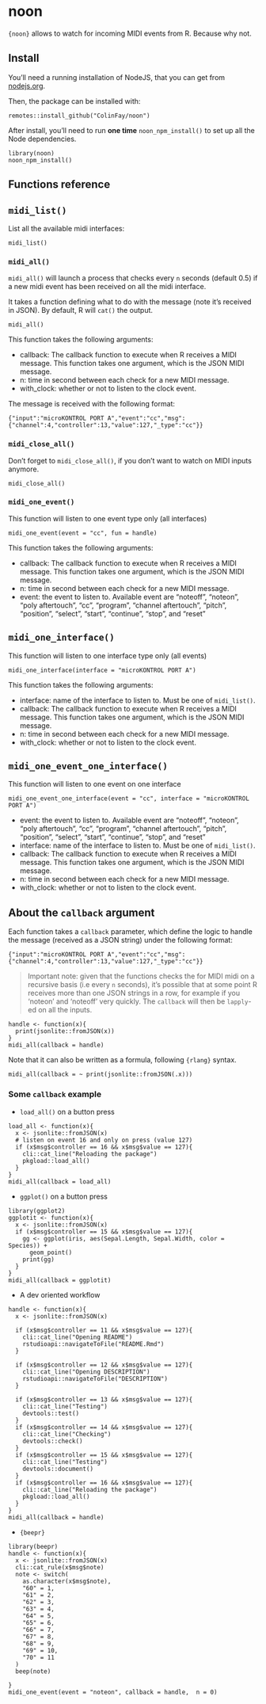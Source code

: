 
<!-- README.md is generated from README.Rmd. Please edit that file -->

noon
====

<!-- badges: start -->
<!-- badges: end -->

`{noon}` allows to watch for incoming MIDI events from R. Because why
not.

Install
-------

You’ll need a running installation of NodeJS, that you can get from
[nodejs.org](https://nodejs.org/en/download/).

Then, the package can be installed with:

    remotes::install_github("ColinFay/noon")

After install, you’ll need to run **one time** `noon_npm_install()` to
set up all the Node dependencies.

    library(noon)
    noon_npm_install()

Functions reference
-------------------

`midi_list()`
-------------

List all the available midi interfaces:

    midi_list()

### `midi_all()`

`midi_all()` will launch a process that checks every `n` seconds
(default 0.5) if a new midi event has been received on all the midi
interface.

It takes a function defining what to do with the message (note it’s
received in JSON). By default, R will `cat()` the output.

    midi_all()

This function takes the following arguments:

-   callback: The callback function to execute when R receives a MIDI
    message. This function takes one argument, which is the JSON MIDI
    message.
-   n: time in second between each check for a new MIDI message.
-   with\_clock: whether or not to listen to the clock event.

The message is received with the following format:

    {"input":"microKONTROL PORT A","event":"cc","msg":{"channel":4,"controller":13,"value":127,"_type":"cc"}}

### `midi_close_all()`

Don’t forget to `midi_close_all()`, if you don’t want to watch on MIDI
inputs anymore.

    midi_close_all()

### `midi_one_event()`

This function will listen to one event type only (all interfaces)

    midi_one_event(event = "cc", fun = handle)

This function takes the following arguments:

-   callback: The callback function to execute when R receives a MIDI
    message. This function takes one argument, which is the JSON MIDI
    message.
-   n: time in second between each check for a new MIDI message.
-   event: the event to listen to. Available event are “noteoff”,
    “noteon”, “poly aftertouch”, “cc”, “program”, “channel aftertouch”,
    “pitch”, “position”, “select”, “start”, “continue”, “stop”, and
    “reset”

`midi_one_interface()`
----------------------

This function will listen to one interface type only (all events)

    midi_one_interface(interface = "microKONTROL PORT A")

This function takes the following arguments:

-   interface: name of the interface to listen to. Must be one of
    `midi_list()`.
-   callback: The callback function to execute when R receives a MIDI
    message. This function takes one argument, which is the JSON MIDI
    message.
-   n: time in second between each check for a new MIDI message.
-   with\_clock: whether or not to listen to the clock event.

`midi_one_event_one_interface()`
--------------------------------

This function will listen to one event on one interface

    midi_one_event_one_interface(event = "cc", interface = "microKONTROL PORT A")

-   event: the event to listen to. Available event are “noteoff”,
    “noteon”, “poly aftertouch”, “cc”, “program”, “channel aftertouch”,
    “pitch”, “position”, “select”, “start”, “continue”, “stop”, and
    “reset”
-   interface: name of the interface to listen to. Must be one of
    `midi_list()`.
-   callback: The callback function to execute when R receives a MIDI
    message. This function takes one argument, which is the JSON MIDI
    message.
-   n: time in second between each check for a new MIDI message.
-   with\_clock: whether or not to listen to the clock event.

About the `callback` argument
-----------------------------

Each function takes a `callback` parameter, which define the logic to
handle the message (received as a JSON string) under the following
format:

    {"input":"microKONTROL PORT A","event":"cc","msg":{"channel":4,"controller":13,"value":127,"_type":"cc"}}

> Important note: given that the functions checks the for MIDI midi on a
> recursive basis (i.e every `n` seconds), it’s possible that at some
> point R receives more than one JSON strings in a row, for example if
> you ‘noteon’ and ‘noteoff’ very quickly. The `callback` will then be
> `lapply`-ed on all the inputs.

    handle <- function(x){
      print(jsonlite::fromJSON(x))
    }
    midi_all(callback = handle)

Note that it can also be written as a formula, following `{rlang}`
syntax.

    midi_all(callback = ~ print(jsonlite::fromJSON(.x)))

### Some `callback` example

-   `load_all()` on a button press

<!-- -->

    load_all <- function(x){
      x <- jsonlite::fromJSON(x)
      # listen on event 16 and only on press (value 127)
      if (x$msg$controller == 16 && x$msg$value == 127){
        cli::cat_line("Reloading the package")
        pkgload::load_all()
      }
    }
    midi_all(callback = load_all)

-   `ggplot()` on a button press

<!-- -->

    library(ggplot2)
    ggplotit <- function(x){
      x <- jsonlite::fromJSON(x)
      if (x$msg$controller == 15 && x$msg$value == 127){
        gg <- ggplot(iris, aes(Sepal.Length, Sepal.Width, color = Species)) + 
          geom_point()
        print(gg)
      }
    }
    midi_all(callback = ggplotit)

-   A dev oriented workflow

<!-- -->

    handle <- function(x){
      x <- jsonlite::fromJSON(x)
      
      if (x$msg$controller == 11 && x$msg$value == 127){
        cli::cat_line("Opening README")
        rstudioapi::navigateToFile("README.Rmd")
      }
      
      if (x$msg$controller == 12 && x$msg$value == 127){
        cli::cat_line("Opening DESCRIPTION")
        rstudioapi::navigateToFile("DESCRIPTION")
      }
      
      if (x$msg$controller == 13 && x$msg$value == 127){
        cli::cat_line("Testing")
        devtools::test()
      }
      if (x$msg$controller == 14 && x$msg$value == 127){
        cli::cat_line("Checking")
        devtools::check()
      }
      if (x$msg$controller == 15 && x$msg$value == 127){
        cli::cat_line("Testing")
        devtools::document()
      }
      if (x$msg$controller == 16 && x$msg$value == 127){
        cli::cat_line("Reloading the package")
        pkgload::load_all()
      }
    }
    midi_all(callback = handle)

-   `{beepr}`

<!-- -->

    library(beepr)
    handle <- function(x){
      x <- jsonlite::fromJSON(x)
      cli::cat_rule(x$msg$note)
      note <- switch(
        as.character(x$msg$note), 
        "60" = 1,
        "61" = 2,
        "62" = 3,
        "63" = 4,
        "64" = 5,
        "65" = 6,
        "66" = 7,
        "67" = 8,
        "68" = 9,
        "69" = 10,
        "70" = 11
      )
      beep(note)
      
    }
    midi_one_event(event = "noteon", callback = handle,  n = 0)
